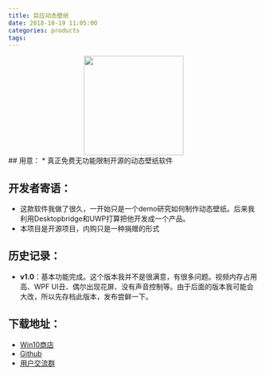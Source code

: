 ```yaml
---
title: 巨应动态壁纸
date: 2018-10-19 11:05:00
categories: products
tags:
---
```


<center><img  style="display:inline !important;width:200px;height:200px" src="/res/imgs/products/logo_livewallpaper.png"/></center>
## 用意：
* 真正免费无功能限制开源的动态壁纸软件

## 开发者寄语：
* 这款软件我做了很久，一开始只是一个demo研究如何制作动态壁纸。后来我利用Desktopbridge和UWP打算把他开发成一个产品。
* 本项目是开源项目，内购只是一种捐赠的形式

## 历史记录：
* **v1.0**：基本功能完成。这个版本我并不是很满意，有很多问题。视频内存占用高、WPF UI丑、偶尔出现花屏、没有声音控制等。由于后面的版本我可能会大改，所以先存档此版本，发布尝鲜一下。

## 下载地址：
* [Win10商店](https://www.microsoft.com/store/apps/9MV8GK87MZ05)
* [Github](https://github.com/MscoderStudio/LiveWallpaper)
* [用户交流群](/about/contact.html)
